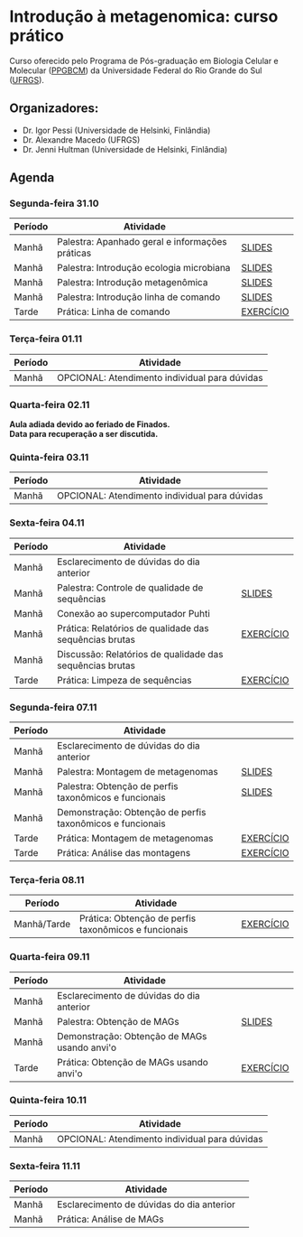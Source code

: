 # Introdução à metagenomica: curso prático

Curso oferecido pelo Programa de Pós-graduação em Biologia Celular e Molecular ([PPGBCM](https://www.ufrgs.br/ppgbcm)) da Universidade Federal do Rio Grande do Sul ([UFRGS](https://www.ufrgs.br)).  

## Organizadores:  
* Dr. Igor Pessi (Universidade de Helsinki, Finlândia)
* Dr. Alexandre Macedo (UFRGS)
* Dr. Jenni Hultman (Universidade de Helsinki, Finlândia)

## Agenda

### Segunda-feira 31.10

|Período|Atividade                                      |                                          |
|-------|-----------------------------------------------|------------------------------------------|
|Manhã  |Palestra: Apanhado geral e informações práticas|[SLIDES](apanhado-geral-info-praticas.pdf)|
|Manhã  |Palestra: Introdução ecologia microbiana       |[SLIDES](Curso-Metagenomica-Macedo-AJ.pdf)|
|Manhã  |Palestra: Introdução metagenômica              |[SLIDES](hultman_metagenomics_brazil.pdf) |
|Manhã  |Palestra: Introdução linha de comando          |[SLIDES](intro-linha-comando.pdf)         |
|Tarde  |Prática: Linha de comando                      |[EXERCÍCIO](pratica-linha-comando.md)     |

### Terça-feira 01.11

|Período|Atividade                                    |
|-------|---------------------------------------------|
|Manhã  |OPCIONAL: Atendimento individual para dúvidas|

### Quarta-feira 02.11

**Aula adiada devido ao feriado de Finados.**  
**Data para recuperação a ser discutida.**  

### Quinta-feira 03.11

|Período|Atividade                                    |
|-------|---------------------------------------------|
|Manhã  |OPCIONAL: Atendimento individual para dúvidas|

### Sexta-feira 04.11

|Período|Atividade                                               |                                                      |
|-------|--------------------------------------------------------|------------------------------------------------------|
|Manhã  |Esclarecimento de dúvidas do dia anterior               |                                                      |
|Manhã  |Palestra: Controle de qualidade de sequências           |[SLIDES](CQ-sequencias.pdf)                           |
|Manhã  |Conexão ao supercomputador Puhti                        |                                                      |
|Manhã  |Prática: Relatórios de qualidade das sequências brutas  |[EXERCÍCIO](relatorios-qualidade-sequencias-brutas.md)|
|Manhã  |Discussão: Relatórios de qualidade das sequências brutas|                                                      |
|Tarde  |Prática: Limpeza de sequências                          |[EXERCÍCIO](limpeza-sequencias.md)                    |

### Segunda-feira 07.11

|Período|Atividade                                                |                                           |
|-------|---------------------------------------------------------|-------------------------------------------|
|Manhã  |Esclarecimento de dúvidas do dia anterior                |                                           |
|Manhã  |Palestra: Montagem de metagenomas                        |[SLIDES](montagem-metagenomas.pdf)         |
|Manhã  |Palestra: Obtenção de perfis taxonômicos e funcionais    |[SLIDES](perfis-taxonomicos-funcionais.pdf)|
|Manhã  |Demonstração: Obtenção de perfis taxonômicos e funcionais|                                           |
|Tarde  |Prática: Montagem de metagenomas                         |[EXERCÍCIO](montagem-metagenomas.md)       |
|Tarde  |Prática: Análise das montagens                           |[EXERCÍCIO](analise-montagens.md)          |

### Terça-feria 08.11

|Período    |Atividade                                           |                                             |
|-----------|----------------------------------------------------|---------------------------------------------|
|Manhã/Tarde|Prática: Obtenção de perfis taxonômicos e funcionais|[EXERCÍCIO](perfis-taxonomicos-funcionais.md)|

### Quarta-feira 09.11

|Período|Atividade                                   |                                                           |
|-------|--------------------------------------------|-----------------------------------------------------------|
|Manhã  |Esclarecimento de dúvidas do dia anterior   |                                                           |
|Manhã  |Palestra: Obtenção de MAGs                  |[SLIDES](obtencao-MAGs.pdf)                                |
|Manhã  |Demonstração: Obtenção de MAGs usando anvi'o|                                                           |
|Tarde  |Prática: Obtenção de MAGs usando anvi'o     |[EXERCÍCIO](obtencao-MAGs-anvio.md)                        |

### Quinta-feira 10.11

|Período|Atividade                                    |
|-------|---------------------------------------------|
|Manhã  |OPCIONAL: Atendimento individual para dúvidas|

### Sexta-feira 11.11

|Período|Atividade                                |                                                           |
|-------|-----------------------------------------|-----------------------------------------------------------|
|Manhã  |Esclarecimento de dúvidas do dia anterior|                                                           |
|Manhã  |Prática: Análise de MAGs                 |                                                           |
